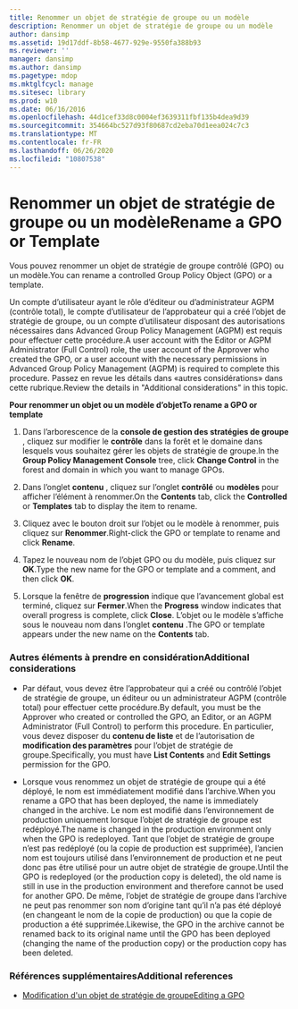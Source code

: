 ```yaml
---
title: Renommer un objet de stratégie de groupe ou un modèle
description: Renommer un objet de stratégie de groupe ou un modèle
author: dansimp
ms.assetid: 19d17ddf-8b58-4677-929e-9550fa388b93
ms.reviewer: ''
manager: dansimp
ms.author: dansimp
ms.pagetype: mdop
ms.mktglfcycl: manage
ms.sitesec: library
ms.prod: w10
ms.date: 06/16/2016
ms.openlocfilehash: 44d1cef33d8c0004ef3639311fbf135b4dea9d39
ms.sourcegitcommit: 354664bc527d93f80687cd2eba70d1eea024c7c3
ms.translationtype: MT
ms.contentlocale: fr-FR
ms.lasthandoff: 06/26/2020
ms.locfileid: "10807538"
---
```

# <span data-ttu-id="f5bb2-103">Renommer un objet de stratégie de groupe ou un modèle</span><span class="sxs-lookup"><span data-stu-id="f5bb2-103">Rename a GPO or Template</span></span>


<span data-ttu-id="f5bb2-104">Vous pouvez renommer un objet de stratégie de groupe contrôlé (GPO) ou un modèle.</span><span class="sxs-lookup"><span data-stu-id="f5bb2-104">You can rename a controlled Group Policy Object (GPO) or a template.</span></span>

<span data-ttu-id="f5bb2-105">Un compte d’utilisateur ayant le rôle d’éditeur ou d’administrateur AGPM (contrôle total), le compte d’utilisateur de l’approbateur qui a créé l’objet de stratégie de groupe, ou un compte d’utilisateur disposant des autorisations nécessaires dans Advanced Group Policy Management (AGPM) est requis pour effectuer cette procédure.</span><span class="sxs-lookup"><span data-stu-id="f5bb2-105">A user account with the Editor or AGPM Administrator (Full Control) role, the user account of the Approver who created the GPO, or a user account with the necessary permissions in Advanced Group Policy Management (AGPM) is required to complete this procedure.</span></span> <span data-ttu-id="f5bb2-106">Passez en revue les détails dans «autres considérations» dans cette rubrique.</span><span class="sxs-lookup"><span data-stu-id="f5bb2-106">Review the details in "Additional considerations" in this topic.</span></span>

**<span data-ttu-id="f5bb2-107">Pour renommer un objet ou un modèle d’objet</span><span class="sxs-lookup"><span data-stu-id="f5bb2-107">To rename a GPO or template</span></span>**

1.  <span data-ttu-id="f5bb2-108">Dans l’arborescence de la **console de gestion des stratégies de groupe** , cliquez sur modifier le **contrôle** dans la forêt et le domaine dans lesquels vous souhaitez gérer les objets de stratégie de groupe.</span><span class="sxs-lookup"><span data-stu-id="f5bb2-108">In the **Group Policy Management Console** tree, click **Change Control** in the forest and domain in which you want to manage GPOs.</span></span>

2.  <span data-ttu-id="f5bb2-109">Dans l’onglet **contenu** , cliquez sur l’onglet **contrôlé** ou **modèles** pour afficher l’élément à renommer.</span><span class="sxs-lookup"><span data-stu-id="f5bb2-109">On the **Contents** tab, click the **Controlled** or **Templates** tab to display the item to rename.</span></span>

3.  <span data-ttu-id="f5bb2-110">Cliquez avec le bouton droit sur l’objet ou le modèle à renommer, puis cliquez sur **Renommer**.</span><span class="sxs-lookup"><span data-stu-id="f5bb2-110">Right-click the GPO or template to rename and click **Rename**.</span></span>

4.  <span data-ttu-id="f5bb2-111">Tapez le nouveau nom de l’objet GPO ou du modèle, puis cliquez sur **OK**.</span><span class="sxs-lookup"><span data-stu-id="f5bb2-111">Type the new name for the GPO or template and a comment, and then click **OK**.</span></span>

5.  <span data-ttu-id="f5bb2-112">Lorsque la fenêtre de **progression** indique que l’avancement global est terminé, cliquez sur **Fermer**.</span><span class="sxs-lookup"><span data-stu-id="f5bb2-112">When the **Progress** window indicates that overall progress is complete, click **Close**.</span></span> <span data-ttu-id="f5bb2-113">L’objet ou le modèle s’affiche sous le nouveau nom dans l’onglet **contenu** .</span><span class="sxs-lookup"><span data-stu-id="f5bb2-113">The GPO or template appears under the new name on the **Contents** tab.</span></span>

### <span data-ttu-id="f5bb2-114">Autres éléments à prendre en considération</span><span class="sxs-lookup"><span data-stu-id="f5bb2-114">Additional considerations</span></span>

-   <span data-ttu-id="f5bb2-115">Par défaut, vous devez être l’approbateur qui a créé ou contrôlé l’objet de stratégie de groupe, un éditeur ou un administrateur AGPM (contrôle total) pour effectuer cette procédure.</span><span class="sxs-lookup"><span data-stu-id="f5bb2-115">By default, you must be the Approver who created or controlled the GPO, an Editor, or an AGPM Administrator (Full Control) to perform this procedure.</span></span> <span data-ttu-id="f5bb2-116">En particulier, vous devez disposer du **contenu de liste** et de l’autorisation de **modification des paramètres** pour l’objet de stratégie de groupe.</span><span class="sxs-lookup"><span data-stu-id="f5bb2-116">Specifically, you must have **List Contents** and **Edit Settings** permission for the GPO.</span></span>

-   <span data-ttu-id="f5bb2-117">Lorsque vous renommez un objet de stratégie de groupe qui a été déployé, le nom est immédiatement modifié dans l’archive.</span><span class="sxs-lookup"><span data-stu-id="f5bb2-117">When you rename a GPO that has been deployed, the name is immediately changed in the archive.</span></span> <span data-ttu-id="f5bb2-118">Le nom est modifié dans l’environnement de production uniquement lorsque l’objet de stratégie de groupe est redéployé.</span><span class="sxs-lookup"><span data-stu-id="f5bb2-118">The name is changed in the production environment only when the GPO is redeployed.</span></span> <span data-ttu-id="f5bb2-119">Tant que l’objet de stratégie de groupe n’est pas redéployé (ou la copie de production est supprimée), l’ancien nom est toujours utilisé dans l’environnement de production et ne peut donc pas être utilisé pour un autre objet de stratégie de groupe.</span><span class="sxs-lookup"><span data-stu-id="f5bb2-119">Until the GPO is redeployed (or the production copy is deleted), the old name is still in use in the production environment and therefore cannot be used for another GPO.</span></span> <span data-ttu-id="f5bb2-120">De même, l’objet de stratégie de groupe dans l’archive ne peut pas renommer son nom d’origine tant qu’il n’a pas été déployé (en changeant le nom de la copie de production) ou que la copie de production a été supprimée.</span><span class="sxs-lookup"><span data-stu-id="f5bb2-120">Likewise, the GPO in the archive cannot be renamed back to its original name until the GPO has been deployed (changing the name of the production copy) or the production copy has been deleted.</span></span>

### <span data-ttu-id="f5bb2-121">Références supplémentaires</span><span class="sxs-lookup"><span data-stu-id="f5bb2-121">Additional references</span></span>

-   [<span data-ttu-id="f5bb2-122">Modification d'un objet de stratégie de groupe</span><span class="sxs-lookup"><span data-stu-id="f5bb2-122">Editing a GPO</span></span>](editing-a-gpo-agpm30ops.md)

 

 





